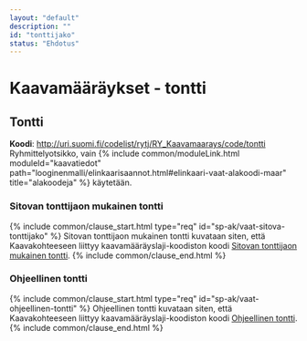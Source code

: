 ```yaml
---
layout: "default"
description: ""
id: "tonttijako"
status: "Ehdotus"
---
```

# Kaavamääräykset - tontti

## Tontti
**Koodi**: <http://uri.suomi.fi/codelist/rytj/RY_Kaavamaarays/code/tontti>
Ryhmittelyotsikko, vain {% include common/moduleLink.html moduleId="kaavatiedot" path="looginenmalli/elinkaarisaannot.html#elinkaari-vaat-alakoodi-maar" title="alakoodeja" %} käytetään.

### Sitovan tonttijaon mukainen tontti
{% include common/clause_start.html type="req" id="sp-ak/vaat-sitova-tonttijako" %}
Sitovan tonttijaon mukainen tontti kuvataan siten, että Kaavakohteeseen liittyy kaavamääräyslaji-koodiston koodi [Sitovan tonttijaon mukainen tontti](<http://uri.suomi.fi/codelist/rytj/RY_Kaavamaarays/code/sitovanTonttijaonMukainenTontti>).
{% include common/clause_end.html %}

### Ohjeellinen tontti
{% include common/clause_start.html type="req" id="sp-ak/vaat-ohjeellinen-tontti" %}
Ohjeellinen tontti kuvataan siten, että Kaavakohteeseen liittyy kaavamääräyslaji-koodiston koodi [Ohjeellinen tontti](<http://uri.suomi.fi/codelist/rytj/RY_Kaavamaarays/code/ohjeellinenTontti>).
{% include common/clause_end.html %}